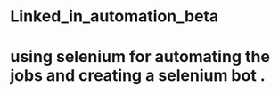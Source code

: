 # Linked_in_automation_beta
# using selenium for automating the jobs and creating a selenium bot . 
